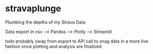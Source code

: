 # stravaplunge
Plumbing the depths of my Strava Data

Data export in csv --> Pandas --> Plotly --> Streamlit

todo probably swap from export to API call to snag data in a more live fashion once plotting and analysis are finalized.
